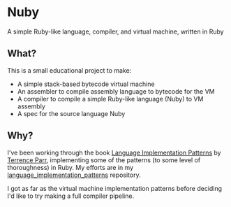 # Nuby

A simple Ruby-like language, compiler, and virtual machine, written in Ruby

## What?

This is a small educational project to make:

* A simple stack-based bytecode virtual machine
* An assembler to compile assembly language to bytecode for the VM
* A compiler to compile a simple Ruby-like language (Nuby) to VM assembly
* A spec for the source language Nuby

## Why?

I've been working through the book [Language Implementation Patterns][lipbook] by [Terrence Parr][parrt], implementing some of the patterns (to some level of thoroughness) in Ruby. My efforts are in my [language\_implementation\_patterns][liprepo] repository.

I got as far as the virtual machine implementation patterns before deciding I'd like to try making a full compiler pipeline.

[lipbook]: http://pragprog.com/book/tpdsl/language-implementation-patterns
[parrt]: http://www.cs.usfca.edu/~parrt/
[liprepo]: https://github.com/ashmoran/language_implementation_patterns